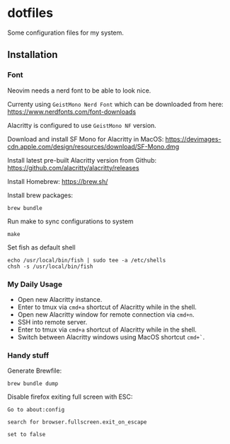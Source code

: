 dotfiles
========

Some configuration files for my system.

## Installation

### Font
Neovim needs a nerd font to be able to look nice.

Currenty using `GeistMono Nerd Font` which can be downloaded from here:
https://www.nerdfonts.com/font-downloads

Alacritty is configured to use `GeistMono NF` version.


Download and install SF Mono for Alacritty in MacOS:
https://devimages-cdn.apple.com/design/resources/download/SF-Mono.dmg

Install latest pre-built Alacritty version from Github:
https://github.com/alacritty/alacritty/releases

Install Homebrew:
https://brew.sh/

Install brew packages:
```
brew bundle
```

Run make to sync configurations to system
```
make
```

Set fish as default shell
```
echo /usr/local/bin/fish | sudo tee -a /etc/shells
chsh -s /usr/local/bin/fish

```

### My Daily Usage
- Open new Alacritty instance.
- Enter to tmux via `cmd+a` shortcut of Alacritty while in the shell.
- Open new Alacritty window for remote connection via `cmd+n`.
- SSH into remote server.
- Enter to tmux via `cmd+a` shortcut of Alacritty while in the shell.
- Switch between Alacritty windows using MacOS shortcut `` cmd+` ``.

### Handy stuff

Generate Brewfile:
```
brew bundle dump
```

Disable firefox exiting full screen with ESC:
```
Go to about:config

search for browser.fullscreen.exit_on_escape

set to false
```
